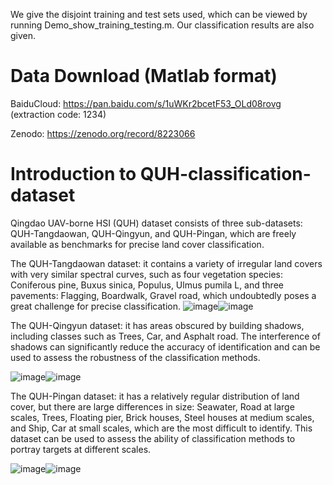 We give the disjoint training and test sets used, which can be viewed by running Demo_show_training_testing.m. Our classification results are also given.

# Data Download (Matlab format) 
BaiduCloud: https://pan.baidu.com/s/1uWKr2bcetF53_OLd08rovg (extraction code: 1234)

Zenodo: https://zenodo.org/record/8223066

# Introduction to QUH-classification-dataset 

Qingdao UAV-borne HSI (QUH) dataset consists of three sub-datasets: QUH-Tangdaowan, QUH-Qingyun, and QUH-Pingan, which are freely available as benchmarks for precise land cover classification.

The QUH-Tangdaowan dataset: it contains a variety of irregular land covers with very similar spectral curves, such as four vegetation species: Coniferous pine, Buxus sinica, Populus, Ulmus pumila L, and three pavements: Flagging, Boardwalk, Gravel road, which undoubtedly poses a great challenge for precise classification.
![image](https://user-images.githubusercontent.com/112471583/221394134-e814ea75-daba-4d74-bba3-26887a65d10c.png)![image](https://user-images.githubusercontent.com/112471583/221394293-1d480aae-ce1e-49f1-8995-2c608f0f9f29.png)


The QUH-Qingyun dataset: it has areas obscured by building shadows, including classes such as Trees, Car, and Asphalt road. The interference of shadows can significantly reduce the accuracy of identification and can be used to assess the robustness of the classification methods.

![image](https://user-images.githubusercontent.com/112471583/221394143-fd2ca551-4a06-4c15-b2a5-e70155f1ef56.png)![image](https://user-images.githubusercontent.com/112471583/221394299-7ba55d05-119e-40a8-bcc8-5f30d9e59752.png)


The QUH-Pingan dataset: it has a relatively regular distribution of land cover, but there are large differences in size: Seawater, Road at large scales, Trees, Floating pier, Brick houses, Steel houses at medium scales, and Ship, Car at small scales, which are the most difficult to identify. This dataset can be used to assess the ability of classification methods to portray targets at different scales.

![image](https://user-images.githubusercontent.com/112471583/221394154-c4283ea6-0318-4e99-8071-cb23ee057c37.png)![image](https://user-images.githubusercontent.com/112471583/221394306-5a0d34f2-963e-4783-bf0d-1144affd98a0.png)


